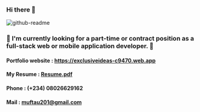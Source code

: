 ### Hi there 👋
![github-readme](https://user-images.githubusercontent.com/76836006/165882031-eb17a1b2-6169-4e0a-b301-c3fb742251f1.JPG)


### 💼 I'm currently looking for a part-time or contract position as a full-stack web or mobile application developer. 💼
#### Portfolio website : https://exclusiveideas-c9470.web.app
#### My Resume : [Resume.pdf](https://github.com/Exclusiveideas/Exclusiveideas/files/8560477/Resume.pdf)
#### Phone : (+234) 08026629162
#### Mail : muftau201@gmail.com


<!--
**Exclusiveideas/Exclusiveideas** is a ✨ _special_ ✨ repository because its `README.md` (this file) appears on your GitHub profile.

Here are some ideas to get you started:

- 🔭 I’m currently working on ...
- 🌱 I’m currently learning ...
- 👯 I’m looking to collaborate on ...
- 🤔 I’m looking for help with ...
- 💬 Ask me about ...
- 📫 How to reach me: ...
- 😄 Pronouns: ...
- ⚡ Fun fact: ...
-->

